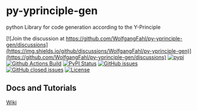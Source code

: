# py-yprinciple-gen
python Library for code generation according to the Y-Principle

[![Join the discussion at https://github.com/WolfgangFahl/py-yprinciple-gen/discussions](https://img.shields.io/github/discussions/WolfgangFahl/py-yprinciple-gen)](https://github.com/WolfgangFahl/py-yprinciple-gen/discussions)
[![pypi](https://img.shields.io/pypi/pyversions/py-yprinciple-gen)](https://pypi.org/project/py-yprinciple-gen/)
[![Github Actions Build](https://github.com/WolfgangFahl/py-yprinciple-gen/workflows/Build/badge.svg?branch=main)](https://github.com/WolfgangFahl/py-yprinciple-gen/actions?query=workflow%3ABuild+branch%3Amain)
[![PyPI Status](https://img.shields.io/pypi/v/py-yprinciple-gen.svg)](https://pypi.python.org/pypi/py-yprinciple-gen/)
[![GitHub issues](https://img.shields.io/github/issues/WolfgangFahl/py-yprinciple-gen.svg)](https://github.com/WolfgangFahl/py-yprinciple-gen/issues)
[![GitHub closed issues](https://img.shields.io/github/issues-closed/WolfgangFahl/py-yprinciple-gen.svg)](https://github.com/WolfgangFahl/py-yprinciple-gen/issues/?q=is%3Aissue+is%3Aclosed)
[![License](https://img.shields.io/github/license/WolfgangFahl/py-yprinciple-gen.svg)](https://www.apache.org/licenses/LICENSE-2.0)


## Docs and Tutorials
[Wiki](https://wiki.bitplan.com/index.php/py-yprinciple-gen)
